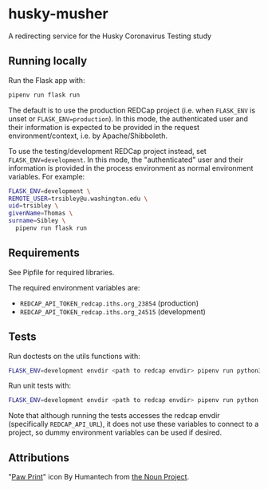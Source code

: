 # husky-musher
A redirecting service for the Husky Coronavirus Testing study

## Running locally
Run the Flask app with:
```sh
pipenv run flask run
```

The default is to use the production REDCap project (i.e. when `FLASK_ENV` is
unset or `FLASK_ENV=production`).  In this mode, the authenticated user and
their information is expected to be provided in the request
environment/context, i.e. by Apache/Shibboleth.

To use the testing/development REDCap project instead, set
`FLASK_ENV=development`.  In this mode, the "authenticated" user and their
information is provided in the process environment as normal environment
variables.  For example:

```sh
FLASK_ENV=development \
REMOTE_USER=trsibley@u.washington.edu \
uid=trsibley \
givenName=Thomas \
surname=Sibley \
  pipenv run flask run
```

## Requirements
See Pipfile for required libraries.

The required environment variables are:
* `REDCAP_API_TOKEN_redcap.iths.org_23854` (production)
* `REDCAP_API_TOKEN_redcap.iths.org_24515` (development)


## Tests
Run doctests on the utils functions with:
```sh
FLASK_ENV=development envdir <path to redcap envdir> pipenv run python3 -m doctest lib/husky_musher/utils/*
```

Run unit tests with:
```sh
FLASK_ENV=development envdir <path to redcap envdir> pipenv run python -m unittest lib/husky_musher/tests/*
```

Note that although running the tests accesses the redcap envdir (specifically `REDCAP_API_URL`), it does not use these variables to connect to a project,
so dummy environment variables can be used if desired.


## Attributions
"[Paw Print](https://thenounproject.com/search/?q=dog+paw&i=3354750)" icon By Humantech from [the Noun Project](http://thenounproject.com/).
